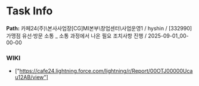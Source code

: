 # Task Info

**Path:** 카페24(주)\본사사업장\[CG]MI본부\창업센터\사업운영1 / hyshin / [332990] 가맹점 유선·방문 소통 _ 소통 과정에서 나온 필요 조치사항 진행 / 2025-09-01_00-00-00

### WIKI
- ["https://cafe24.lightning.force.com/lightning/r/Report/00OTJ00000Ucau12AB/view"]

